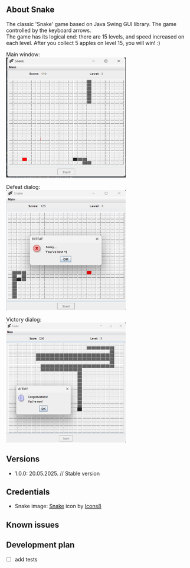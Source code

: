 ## About Snake

The classic 'Snake' game based on Java Swing GUI library. The game controlled by the keyboard arrows.<br>
The game has its logical end: there are 15 levels, and speed increased on each level. After you collect 5 apples on level 15, you will win! :)

Main window:<br/>
<img src="/src/main/resources/images/screenshots/mainWindow.png" width="324" height="324"><br>

Defeat dialog:<br>
<img src="/src/main/resources/images/screenshots/defeat.png" width="324" height="324"><br>

Victory dialog:<br>
<img src="/src/main/resources/images/screenshots/victory.png" width="324" height="324"><br>


## Versions

- 1.0.0: 20.05.2025. // Stable version

## Credentials

- Snake image: <a target="_blank" href="">Snake</a> icon by <a target="_blank" href="https://icons8.com">Icons8</a>

## Known issues



## Development plan

- [ ] add tests
